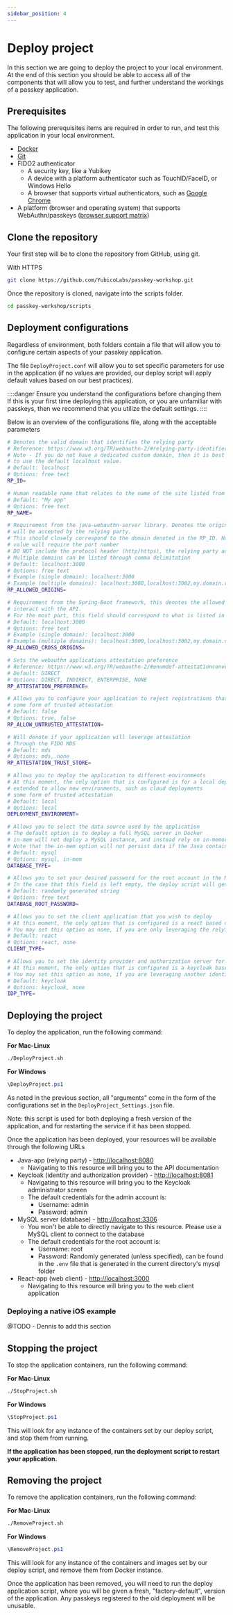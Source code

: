 ```yaml
---
sidebar_position: 4
---
```


# Deploy project

In this section we are going to deploy the project to your local environment. At the end of this section you should be able to access all of the components that will allow you to test, and further understand the workings of a passkey application.

## Prerequisites

The following prerequisites items are required in order to run, and test this application in your local environment.

- [Docker](https://www.docker.com/)
- [Git](https://git-scm.com/)
- FIDO2 authenticator
  - A security key, like a Yubikey
  - A device with a platform authenticator such as TouchID/FaceID, or Windows Hello
  - A browser that supports virtual authenticators, such as [Google Chrome](https://developer.chrome.com/docs/devtools/webauthn/)
- A platform (browser and operating system) that supports WebAuthn/passkeys ([browser support matrix](https://passkeys.dev/device-support/))

## Clone the repository

Your first step will be to clone the repository from GitHub, using git.

With HTTPS

```bash
git clone https://github.com/YubicoLabs/passkey-workshop.git
```

Once the repository is cloned, navigate into the scripts folder.

```bash
cd passkey-workshop/scripts
```

## Deployment configurations

Regardless of environment, both folders contain a file that will allow you to configure certain aspects of your passkey application.

The file `DeployProject.conf` will allow you to set specific parameters for use in the application (if no values are provided, our deploy script will apply default values based on our best practices).

::::danger Ensure you understand the configurations before changing them
If this is your first time deploying this application, or you are unfamiliar with passkeys, then we recommend that you utilize the default settings.
::::

Below is an overview of the configurations file, along with the acceptable parameters

```bash
# Denotes the valid domain that identifies the relying party
# Reference: https://www.w3.org/TR/webauthn-2/#relying-party-identifier
# Note - If you do not have a dedicated custom domain, then it is best
# to use the default localhost value.
# Default: localhost
# Options: free text
RP_ID=

# Human readable name that relates to the name of the site listed from the RP_ID
# Default: "My app"
# Options: free text
RP_NAME=

# Requirement from the java-webauthn-server library. Denotes the origins that can generate a credential that
# will be accepted by the relying party.
# This should closely correspond to the domain denoted in the RP_ID. Note that unlike the RP_ID, this
# value will require the port number
# DO NOT include the protocol header (http/https), the relying party automatically allows for both
# Multiple domains can be listed through comma delimitation
# Default: localhost:3000
# Options: free text
# Example (single domain): localhost:3000
# Example (multiple domains): localhost:3000,localhost:3002,my.domain.com
RP_ALLOWED_ORIGINS=

# Requirement from the Spring-Boot framework, this denotes the allowed cross-origins domains that are allowed to
# interact with the API.
# For the most part, this field should correspond to what is listed in the RP_ALLOWED_ORIGINS property
# Default: localhost:3000
# Options: free text
# Example (single domain): localhost:3000
# Example (multiple domains): localhost:3000,localhost:3002,my.domain.com
RP_ALLOWED_CROSS_ORIGINS=

# Sets the webauthn applications attestation preference
# Reference: https://www.w3.org/TR/webauthn-2/#enumdef-attestationconveyancepreference
# Default: DIRECT
# Options: DIRECT, INDIRECT, ENTERPRISE, NONE
RP_ATTESTATION_PREFERENCE=

# Allows you to configure your application to reject registrations that don't include
# some form of trusted attestation
# Default: false
# Options: true, false
RP_ALLOW_UNTRUSTED_ATTESTATION=

# Will denote if your application will leverage attestation
# Through the FIDO MDS
# Default: mds
# Options: mds, none
RP_ATTESTATION_TRUST_STORE=

# Allows you to deploy the application to different environments
# At this moment, the only option that is configured is for a local deployment, but this example will be
# extended to allow new environments, such as cloud deployments
# some form of trusted attestation
# Default: local
# Options: local
DEPLOYMENT_ENVIRONMENT=

# Allows you to select the data source used by the application
# The default option is to deploy a full MySQL server in Docker
# in-mem will not deploy a MySQL instance, and instead rely on in-memory storage in the Java application.
# Note that the in-mem option will not persist data if the Java container is stopped
# Default: mysql
# Options: mysql, in-mem
DATABASE_TYPE=

# Allows you to set your desired password for the root account in the MySQL server.
# In the case that this field is left empty, the deploy script will generate a random one for you
# Default: randomly generated string
# Options: free text
DATABASE_ROOT_PASSWORD=

# Allows you to set the client application that you wish to deploy
# At this moment, the only option that is configured is a react based deployment.
# You may set this option as none, if you are only leveraging the relying party aspect of this example
# Default: react
# Options: react, none
CLIENT_TYPE=

# Allows you to set the identity provider and authorization server for the application
# At this moment, the only option that is configured is a keycloak based deployment.
# You may set this option as none, if you are leveraging another identity provider
# Default: keycloak
# Options: keycloak, none
IDP_TYPE=
```

## Deploying the project

To deploy the application, run the following command:

**For Mac-Linux**

```bash
./DeployProject.sh
```

**For Windows**

```powershell
\DeployProject.ps1
```

As noted in the previous section, all "arguments" come in the form of the configurations set in the `DeployProject_Settings.json` file.

Note: this script is used for both deploying a fresh version of the application, and for restarting the service if it has been stopped.

Once the application has been deployed, your resources will be available through the following URLs

- Java-app (relying party) - [http://localhost:8080](http://localhost:8080)
  - Navigating to this resource will bring you to the API documentation
- Keycloak (identity and authorization provider) - [http://localhost:8081](http://localhost:8081)
  - Navigating to this resource will bring you to the Keycloak administrator screen
  - The default credentials for the admin account is:
    - Username: admin
    - Password: admin
- MySQL server (database) - [http://localhost:3306](http://localhost:3306)
  - You won't be able to directly navigate to this resource. Please use a MySQL client to connect to the database
  - The default credentials for the root account is:
    - Username: root
    - Password: Randomly generated (unless specified), can be found in the `.env` file that is generated in the current directory's mysql folder
- React-app (web client) - [http://localhost:3000](http://localhost:3000)
  - Navigating to this resource will bring you to the web client application

### Deploying a native iOS example

@TODO - Dennis to add this section

## Stopping the project

To stop the application containers, run the following command:

**For Mac-Linux**

```bash
./StopProject.sh
```

**For Windows**

```powershell
\StopProject.ps1
```

This will look for any instance of the containers set by our deploy script, and stop them from running.

**If the application has been stopped, run the deployment script to restart your application.**

## Removing the project

To remove the application containers, run the following command:

**For Mac-Linux**

```bash
./RemoveProject.sh
```

**For Windows**

```powershell
\RemoveProject.ps1
```

This will look for any instance of the containers and images set by our deploy script, and remove them from Docker instance.

Once the application has been removed, you will need to run the deploy application script, where you will be given a fresh, "factory-default", version of the application. Any passkeys registered to the old deployment will be unusable.
